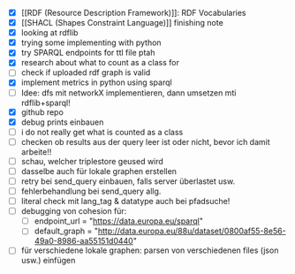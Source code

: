 - [x] [[RDF (Resource Description Framework)]]: RDF Vocabularies
- [x] [[SHACL (Shapes Constraint Language)]] finishing note
- [x] looking at rdflib
- [x] trying some implementing with python
- [x] try SPARQL endpoints for ttl file ptah
- [x] research about what to count as a class for
- [ ] check if uploaded rdf graph is valid
- [x] implement metrics in python using sparql
- [ ] Idee: dfs mit networkX implementieren, dann umsetzen mti rdflib+sparql!
- [x] github repo
- [x] debug prints einbauen
- [ ] i do not really get what is counted as a class
- [ ] checken ob results aus der query leer ist oder nicht, bevor ich damit arbeite!!
- [ ] schau, welcher triplestore geused wird
- [ ] dasselbe auch für lokale graphen erstellen
- [ ] retry bei send_query einbauen, falls server überlastet usw.
- [ ] fehlerbehandlung bei send_query allg.
- [ ] literal check mit lang_tag & datatype auch bei pfadsuche!
- [ ] debugging von cohesion für: 
	- [ ] endpoint_url = "https://data.europa.eu/sparql"
	- [ ] default_graph = "http://data.europa.eu/88u/dataset/0800af55-8e56-49a0-8986-aa55151d0440"
- [ ] für verschiedene lokale graphen: parsen von verschiedenen files (json usw.) einfügen